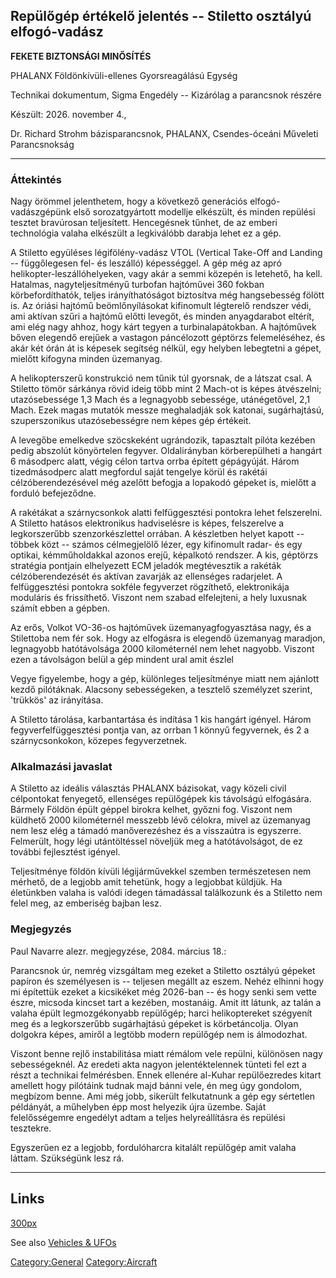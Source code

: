 ## Repülőgép értékelő jelentés -- Stiletto osztályú elfogó-vadász

**FEKETE BIZTONSÁGI MINŐSÍTÉS**

PHALANX Földönkívüli-ellenes Gyorsreagálású Egység

Technikai dokumentum, Sigma Engedély -- Kizárólag a parancsnok részére

Készült: 2026. november 4.,

Dr. Richard Strohm bázisparancsnok, PHALANX, Csendes-óceáni Műveleti
Parancsnokság

------------------------------------------------------------------------

### Áttekintés

Nagy örömmel jelenthetem, hogy a következő generációs
elfogó-vadászgépünk első sorozatgyártott modellje elkészült, és minden
repülési tesztet bravúrosan teljesített. Hencegésnek tűnhet, de az
emberi technológia valaha elkészült a legkiválóbb darabja lehet ez a
gép.

A Stiletto együléses légifölény-vadász VTOL (Vertical Take-Off and
Landing -- függőlegesen fel- és leszálló) képességgel. A gép még az apró
helikopter-leszállóhelyeken, vagy akár a semmi közepén is letehető, ha
kell. Hatalmas, nagyteljesítményű turbofan hajtóművei 360 fokban
körbefordíthatók, teljes irányíthatóságot biztosítva még hangsebesség
fölött is. Az óriási hajtómű beömlőnyílásokat kifinomult légterelő
rendszer védi, ami aktívan szűri a hajtómű előtti levegőt, és minden
anyagdarabot eltérít, ami elég nagy ahhoz, hogy kárt tegyen a
turbinalapátokban. A hajtóművek bőven elegendő erejűek a vastagon
páncélozott géptörzs felemeléséhez, és akár két órán át is képesek
segítség nélkül, egy helyben lebegtetni a gépet, mielőtt kifogyna minden
üzemanyag.

A helikopterszerű konstrukció nem tűnik túl gyorsnak, de a látszat csal.
A Stiletto tömör sárkánya rövid ideig több mint 2 Mach-ot is képes
átvészelni; utazósebessége 1,3 Mach és a legnagyobb sebessége,
utánégetővel, 2,1 Mach. Ezek magas mutatók messze meghaladják sok
katonai, sugárhajtású, szuperszonikus utazósebességre nem képes gép
értékeit.

A levegőbe emelkedve szöcskeként ugrándozik, tapasztalt pilóta kezében
pedig abszolút könyörtelen fegyver. Oldalirányban körberepülheti a
hangárt 6 másodperc alatt, végig célon tartva orrba épített gépágyúját.
Három tizedmásodperc alatt megfordul saját tengelye körül és rakétái
célzóberendezésével még azelőtt befogja a lopakodó gépeket is, mielőtt a
forduló befejeződne.

A rakétákat a szárnycsonkok alatti felfüggesztési pontokra lehet
felszerelni. A Stiletto hatásos elektronikus hadviselésre is képes,
felszerelve a legkorszerűbb szenzorkészlettel orrában. A készletben
helyet kapott -- többek közt -- számos célmegjelölő lézer, egy
kifinomult radar- és egy optikai, kémműholdakkal azonos erejű, képalkotó
rendszer. A kis, géptörzs stratégia pontjain elhelyezett ECM jeladók
megtévesztik a rakéták célzóberendezését és aktívan zavarják az
ellenséges radarjelet. A felfüggesztési pontokra sokféle fegyverzet
rögzíthető, elektronikája moduláris és frissíthető. Viszont nem szabad
elfelejteni, a hely luxusnak számít ebben a gépben.

Az erős, Volkot VO-36-os hajtóművek üzemanyagfogyasztása nagy, és a
Stilettoba nem fér sok. Hogy az elfogásra is elegendő üzemanyag
maradjon, legnagyobb hatótávolsága 2000 kilométernél nem lehet nagyobb.
Viszont ezen a távolságon belül a gép mindent ural amit észlel

Vegye figyelembe, hogy a gép, különleges teljesítménye miatt nem
ajánlott kezdő pilótáknak. Alacsony sebességeken, a tesztelő személyzet
szerint, 'trükkös' az irányítása.

A Stiletto tárolása, karbantartása és indítása 1 kis hangárt igényel.
Három fegyverfelfüggesztési pontja van, az orrban 1 könnyű fegyvernek,
és 2 a szárnycsonkokon, közepes fegyverzetnek.

### Alkalmazási javaslat

A Stiletto az ideális választás PHALANX bázisokat, vagy közeli civil
célpontokat fenyegető, ellenséges repülőgépek kis távolságú elfogására.
Bármely Földön épült géppel birokra kelhet, győzni fog. Viszont nem
küldhető 2000 kilométernél messzebb lévő célokra, mivel az üzemanyag nem
lesz elég a támadó manőverezéshez és a visszaútra is egyszerre.
Felmerült, hogy légi utántöltéssel növeljük meg a hatótávolságot, de ez
további fejlesztést igényel.

Teljesítménye földön kívüli légijárművekkel szemben természetesen nem
mérhető, de a legjobb amit tehetünk, hogy a legjobbat küldjük. Ha
életünkben valaha is valódi idegen támadással találkozunk és a Stiletto
nem felel meg, az emberiség bajban lesz.

### Megjegyzés

Paul Navarre alezr. megjegyzése, 2084. március 18.:

Parancsnok úr, nemrég vizsgáltam meg ezeket a Stiletto osztályú gépeket
papíron és személyesen is -- teljesen megállt az eszem. Nehéz elhinni
hogy mi építettük ezeket a kicsikéket még 2026-ban -- és hogy senki sem
vette észre, micsoda kincset tart a kezében, mostanáig. Amit itt látunk,
az talán a valaha épült legmozgékonyabb repülőgép; harci helikoptereket
szégyenít meg és a legkorszerűbb sugárhajtású gépeket is körbetáncolja.
Olyan dolgokra képes, amiről a legtöbb modern repülőgép nem is
álmodozhat.

Viszont benne rejlő instabilitása miatt rémálom vele repülni, különösen
nagy sebességeknél. Az eredeti akta nagyon jelentéktelennek tünteti fel
ezt a részt a technikai felmérésben. Ennek ellenére al-Kuhar
repülőezredes kitart amellett hogy pilótáink tudnak majd bánni vele, én
meg úgy gondolom, megbízom benne. Ami még jobb, sikerült felkutatnunk a
gép egy sértetlen példányát, a műhelyben épp most helyezik újra üzembe.
Saját felelősségemre engedélyt adtam a teljes helyreállításra és
repülési tesztekre.

Egyszerűen ez a legjobb, fordulóharcra kitalált repülőgép amit valaha
láttam. Szükségünk lesz rá.

------------------------------------------------------------------------

## Links

[300px](image:New_Stiletto.jpg "wikilink")

See also [Vehicles & UFOs](Vehicles_&_UFOs "wikilink")

[Category:General](Category:General "wikilink")
[Category:Aircraft](Category:Aircraft "wikilink")